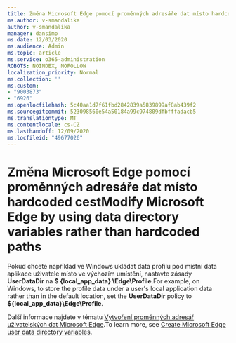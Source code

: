 ```yaml
---
title: Změna Microsoft Edge pomocí proměnných adresáře dat místo hardcoded cest
ms.author: v-smandalika
author: v-smandalika
manager: dansimp
ms.date: 12/03/2020
ms.audience: Admin
ms.topic: article
ms.service: o365-administration
ROBOTS: NOINDEX, NOFOLLOW
localization_priority: Normal
ms.collection: ''
ms.custom:
- "9003873"
- "6926"
ms.openlocfilehash: 5c40aa1d7f61fbd2842839a5839899af8ab439f2
ms.sourcegitcommit: 523098560e54a50184a99c974809dfbfffadacb5
ms.translationtype: MT
ms.contentlocale: cs-CZ
ms.lasthandoff: 12/09/2020
ms.locfileid: "49677026"
---
```

# <a name="modify-microsoft-edge-by-using-data-directory-variables-rather-than-hardcoded-paths"></a><span data-ttu-id="0eb5c-102">Změna Microsoft Edge pomocí proměnných adresáře dat místo hardcoded cest</span><span class="sxs-lookup"><span data-stu-id="0eb5c-102">Modify Microsoft Edge by using data directory variables rather than hardcoded paths</span></span>

<span data-ttu-id="0eb5c-103">Pokud chcete například ve Windows ukládat data profilu pod místní data aplikace uživatele místo ve výchozím umístění, nastavte zásady **UserDataDir** na **$ {local_app_data} \Edge\Profile**.</span><span class="sxs-lookup"><span data-stu-id="0eb5c-103">For example, on Windows, to store the profile data under a user's local application data rather than in the default location, set the **UserDataDir** policy to **${local_app_data}\Edge\Profile**.</span></span> 

<span data-ttu-id="0eb5c-104">Další informace najdete v tématu [Vytvoření proměnných adresář uživatelských dat Microsoft Edge](https://docs.microsoft.com/deployedge/edge-learnmore-create-user-directory-vars).</span><span class="sxs-lookup"><span data-stu-id="0eb5c-104">To learn more, see [Create Microsoft Edge user data directory variables](https://docs.microsoft.com/deployedge/edge-learnmore-create-user-directory-vars).</span></span>